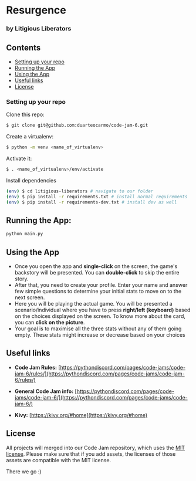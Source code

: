 # Resurgence 
### by Litigious Liberators


## Contents

- [Setting up your repo](#setting-up-your-repo)
- [Running the App](#running-the-app)
- [Using the App](#using-the-app)
- [Useful links](#useful-links)
- [License](#license)


### Setting up your repo

Clone this repo:

```bash
$ git clone git@github.com:duarteocarmo/code-jam-6.git
```

Create a virtualenv:

```bash
$ python -m venv <name_of_virtualenv>
```

Activate it:

```bash
$ . <name_of_virtualenv>/env/activate
```

Install dependencies

```bash
(env) $ cd litigious-liberators # navigate to our folder
(env) $ pip install -r requirements.txt # install normal requirements
(env) $ pip install -r requirements-dev.txt # install dev as well
```
## Running the App:
```bash
python main.py 
```
## Using the App
* Once you open the app and __single-click__ on the screen, the game's backstory will be presented. You can __double-click__ to skip the entire story. 
* After that, you need to create your profile. Enter your name and answer few simple questions to determine your initial stats to move on to the next screen.
* Here you will be playing the actual game. You will be presented a scenario/individual where you have to press __right/left (keyboard)__ based on the choices displayed on the screen. To know more about the card, you can __click on the picture__.
* Your goal is to maximise all the three stats without any of them going empty. These stats might increase or decrease based on your choices

## Useful links


- **Code Jam Rules:** [https://pythondiscord.com/pages/code-jams/code-jam-6/rules/](https://pythondiscord.com/pages/code-jams/code-jam-6/rules/)

- **General Code Jam info:** [https://pythondiscord.com/pages/code-jams/code-jam-6/](https://pythondiscord.com/pages/code-jams/code-jam-6/)

- **Kivy:** [https://kivy.org/#home](https://kivy.org/#home)

## License

All projects will merged into our Code Jam repository, which uses the [MIT license](../LICENSE). Please make sure that if you add assets, the licenses of those assets are compatible with the MIT license.


There we go :) 
